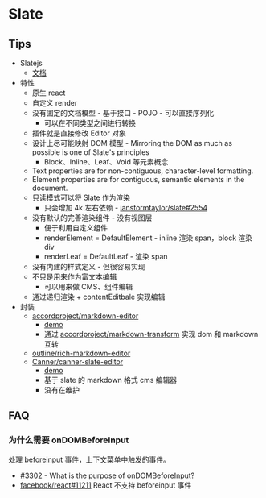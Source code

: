 # Slate

## Tips
* Slatejs
  * [文档](https://docs.slatejs.org/)
* 特性
  * 原生 react
  * 自定义 render
  * 没有固定的文档模型 - 基于接口 - POJO - 可以直接序列化
    * 可以在不同类型之间进行转换
  * 插件就是直接修改 Editor 对象
  * 设计上尽可能映射 DOM 模型 - Mirroring the DOM as much as possible is one of Slate's principles
    * Block、Inline、Leaf、Void 等元素概念
  * Text properties are for non-contiguous, character-level formatting.
  * Element properties are for contiguous, semantic elements in the document.
  * 只读模式可以将 Slate 作为渲染
    * 只会增加 4k 左右依赖 - [ianstormtaylor/slate#2554](https://github.com/ianstormtaylor/slate/issues/2554)
  * 没有默认的完善渲染组件 - 没有视图层
    * 便于利用自定义组件
    * renderElement = DefaultElement - inline 渲染 span，block 渲染 div
    * renderLeaf = DefaultLeaf - 渲染 span
  * 没有内建的样式定义 - 但很容易实现
  * 不只是用来作为富文本编辑
    * 可以用来做 CMS、组件编辑
  * 通过递归渲染 + contentEditbale 实现编辑
* 封装
  * [accordproject/markdown-editor](https://github.com/accordproject/markdown-editor)
    * [demo](https://accordproject-markdown-editor.netlify.com/)
    * 通过 [accordproject/markdown-transform](https://github.com/accordproject/markdown-transform) 实现 dom 和 markdown 互转
  * [outline/rich-markdown-editor](https://github.com/outline/rich-markdown-editor)
  * [Canner/canner-slate-editor](https://github.com/Canner/canner-slate-editor)
    * [demo](https://canner.github.io/canner-slate-editor)
    * 基于 slate 的 markdown 格式 cms 编辑器
    * 没有在维护

## FAQ
### 为什么需要 onDOMBeforeInput
处理 [beforeinput](https://developer.mozilla.org/en-US/docs/Web/API/HTMLElement/beforeinput_event) 事件，上下文菜单中触发的事件。

* [#3302](https://github.com/ianstormtaylor/slate/issues/3302) - What is the purpose of onDOMBeforeInput?
* [facebook/react#11211](https://github.com/facebook/react/issues/11211) React 不支持 beforeinput 事件
